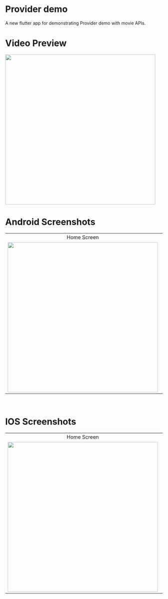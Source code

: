 # Provider demo
A new flutter app for demonstrating Provider demo with movie APIs.

# Video Preview
<img src="https://github.com/MarvelApps-Flutter/drag_drop_demo/blob/master/media/gif/demo.gif" height="480px"></td>

# Android Screenshots

<table>
  <tr>
    <td align="center" valign="center">Home Screen</td>
    <td align="center" valign="center">Detailed Movie Screen</td>
  </tr>
  <tr>
    <td><img src="https://github.com/MarvelApps-Flutter/drag_drop_demo/blob/master/media/android/android1.png" height="480px"></td>
    <td><img src="https://github.com/MarvelApps-Flutter/drag_drop_demo/blob/master/media/android/android2.png" height="480px"></td>
  </tr>
 </table>
</br>

# IOS Screenshots

<table>
  <tr>
     <td align="center" valign="center">Home Screen</td>
     <td align="center" valign="center">Detailed Movie Screen</td>
  </tr>
  <tr>
    <td><img src="https://github.com/MarvelApps-Flutter/drag_drop_demo/blob/master/media/ios/ios1.png" height="480px"></td>
    <td><img src="https://github.com/MarvelApps-Flutter/drag_drop_demo/blob/master/media/ios/ios2.png" height="480px"></td>
  </tr>
 </table>
